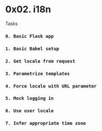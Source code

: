 # 0x02. i18n
Tasks
### `0. Basic Flask app`
### `1. Basic Babel setup`
### `2. Get locale from request`
### `3. Parametrize templates`
### `4. Force locale with URL parameter`
### `5. Mock logging in`
### `6. Use user locale`
### `7. Infer appropriate time zone`
